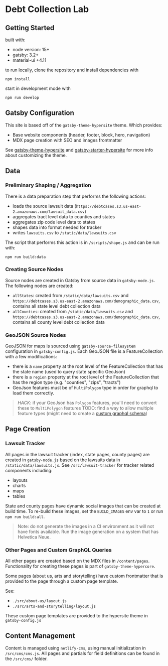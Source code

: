 # Debt Collection Lab

## Getting Started

built with:

- node version: 15+
- gatsby: 3.2+
- material-ui +4.11

to run locally, clone the repository and install dependencies with

```
npm install
```

start in development mode with

```
npm run develop
```

## Gatsby Configuration

This site is based off of the `gatsby-theme-hypersite` theme. Which provides:

- Base website components (header, footer, block, hero, navigation)
- MDX page creation with SEO and images frontmatter

See [gatsby-theme-hypersite](https://github.com/Hyperobjekt/gatsby-themes/tree/main/themes/gatsby-theme-hypersite) and [gatsby-starter-hypersite](https://github.com/Hyperobjekt/gatsby-themes/tree/main/starters/gatsby-starter-hypersite) for more info about customizing the theme.

## Data

### Preliminary Shaping / Aggregation

There is a data preparation step that performs the following actions:

- loads the source lawsuit data (`https://debtcases.s3.us-east-2.amazonaws.com/lawsuit_data.csv`)
- aggregates tract level data to counties and states
- aggregates zip code level data to states
- shapes data into format needed for tracker
- writes `lawsuits.csv` to `/static/data/lawsuits.csv`

The script that performs this action is in `/scripts/shape.js` and can be run with:

```
npm run build:data
```

### Creating Source Nodes

Source nodes are created in Gatsby from source data in `gatsby-node.js`. The following nodes are created:

- `allStates`: created from `/static/data/lawsuits.csv` and `https://debtcases.s3.us-east-2.amazonaws.com/demographic_data.csv`, contains all state level debt collection data
- `allCounties`: created from `/static/data/lawsuits.csv` and `https://debtcases.s3.us-east-2.amazonaws.com/demographic_data.csv`, contains all county level debt collection data

### GeoJSON Source Nodes

GeoJSON for maps is sourced using `gatsby-source-filesystem` configuration in `gatsby-config.js`. Each GeoJSON file is a FeatureCollection with a few modifications:

- there is a `name` property at the root level of the FeatureCollection that has the state name (used to query state specific GeoJson)
- there is a `region` property at the root level of the FeatureCollection that has the region type (e.g. "counties", "zips", "tracts")
- GeoJson features must be of `MultiPolygon` type in order for graphql to load them correctly.

> _HACK_: if your GeoJson has `Polygon` features, you'll need to convert these to `MultiPolygon` features
> TODO: find a way to allow multiple feature types (might need to create a [custom graphql schema](https://www.gatsbyjs.com/docs/reference/graphql-data-layer/schema-customization/))

## Page Creation

### Lawsuit Tracker

All pages in the lawsuit tracker (index, state pages, county pages) are created in `gatsby-node.js` based on the lawsuits data in `/static/data/lawsuits.js`. See `/src/lawsuit-tracker` for tracker related components including:

- layouts
- charts
- maps
- tables

State and county pages have dynamic social images that can be created at build time. To re-build these images, set the `BUILD_IMAGES` env var to `1` or run `npm run build:all`.

> Note: do not generate the images in a CI environment as it will not have fonts available. Run the image generation on a system that has Helvetica Neue.

### Other Pages and Custom GraphQL Queries

All other pages are created based on the MDX files in `/content/pages`. Functionality for creating these pages is part of `gatsby-theme-hypercore`.

Some pages (about us, arts and storytelling) have custom frontmatter that is provided to the page through a custom page template.

See:

- `./src/about-us/layout.js`
- `./src/arts-and-storytelling/layout.js`

These custom page templates are provided to the hypersite theme in `gatsby-config.js`

## Content Management

Content is managed using `netlify-cms`, using manual initialization in `/src/cms/cms.js`. All pages and partials for field definitions can be found in the `/src/cms/` folder.
